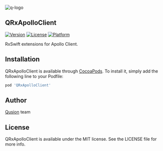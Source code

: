 ![q-logo](https://github.com/QusionDev/ios-QExtensions/blob/master/Resources/q-dev.png)

## QRxApolloClient

[![Version](https://img.shields.io/cocoapods/v/QRxApolloClient.svg?style=flat)](http://cocoapods.org/pods/QRxApolloClient)
[![License](https://img.shields.io/cocoapods/l/QRxApolloClient.svg?style=flat)](http://cocoapods.org/pods/QRxApolloClient)
[![Platform](https://img.shields.io/cocoapods/p/QRxApolloClient.svg?style=flat)](http://cocoapods.org/pods/QRxApolloClient)

RxSwift extensions for Apollo Client.

## Installation

QRxApolloClient is available through [CocoaPods](https://cocoapods.org). To install
it, simply add the following line to your Podfile:

```ruby
pod 'QRxApolloClient'
```

## Author

[Qusion](https://qusion.com) team

## License

QRxApolloClient is available under the MIT license. See the LICENSE file for more info.

